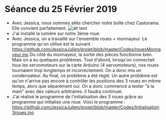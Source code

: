 # Séance du 25 Février 2019

* Avec Jessica, nous sommes allés chercher notre boîte chez Castorama. Elle convient parfaitement. 
![alt text](https://github.com/JessicaJulien/projet/blob/master/Documentation/BoiteMachine.jpg "Boîte")
* J'ai installé la lumière sur notre 3ème roue.
* Avec Jessica, on a travaillé sur l'ensemble roues + monnayeur. Le programme qu'on utilise est le suivant : https://github.com/JessicaJulien/projet/blob/master/Codes/rouesMonnayeur.ino
Du côté du monnayeur, la sortie des pièces fonctionne bien.
Mais on a eu quelques problèmes. Tout d'abord, lorsqu'on connectait tous les servomoteurs sur la carte Arduino (4 servomoteurs), nos roues tournaient trop longtemps et incorrectement. On a donc mis un condensateur. Au final, ce problème a été réglé.
Un autre problème est qu'on n'arrive pas encore à contrôler les positions des 3 roues en même temps, alors que séparément oui. On a donc commencé a tester "à la main" avec des valeurs arbitraires. Il faudra continuer.
* J'ai réalisé le programme de l'initialisation des 3 roues grâce au programme qui initialise une roue. Voici le programme : https://github.com/JessicaJulien/projet/blob/master/Codes/Initialisation3roues.ino
